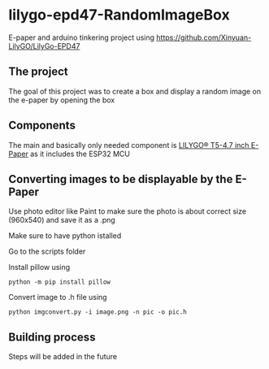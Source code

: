 # lilygo-epd47-RandomImageBox

E-paper and arduino tinkering project using https://github.com/Xinyuan-LilyGO/LilyGo-EPD47

## The project
The goal of this project was to create a box and display a random image on the e-paper by opening the box

## Components
The main and basically only needed component is [LILYGO® T5-4.7 inch E-Paper](https://pages.github.com/](http://www.lilygo.cn/prod_view.aspx?TypeId=50061&Id=1384&FId=t3:50061:3)) as it includes the ESP32 MCU 

## Converting images to be displayable by the E-Paper

Use photo editor like Paint to make sure the photo is about correct size (960x540) and save it as a .png

Make sure to have python istalled

Go to the scripts folder

Install pillow using
```
python -m pip install pillow
```
Convert image to .h file using

```
python imgconvert.py -i image.png -n pic -o pic.h
```


## Building process
Steps will be added in the future
